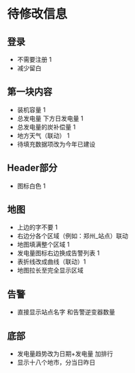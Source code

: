 # 待修改信息

## 登录

* 不需要注册 1
* 减少留白

## 第一块内容

* 装机容量 1
* 总发电量  下方日发电量 1
* 总发电量的炭补偿量 1
* 地方天气（联动） 1
* 待填充数据项改为今年已建设

## Header部分

* 图标白色 1

## 地图

* 上边的字不要 1
* 右边分各个区域（例如：郑州_站点）联动
* 地图填满整个区域 1
* 发电量图标右边换成告警列表 1
* 表折线改成曲线（联动）1
* 地图拉长至完全显示区域

## 告警 

* 直接显示站点名字 和告警逆变器数量

## 底部 
* 发电量趋势改为日期+发电量 加排行
* 显示十八个地市，分当日昨日